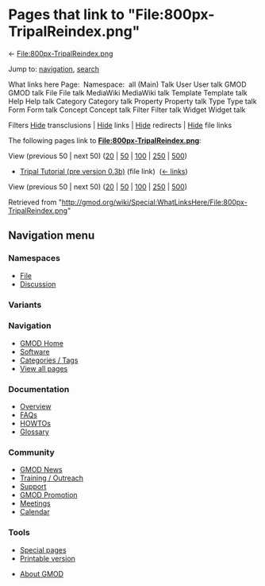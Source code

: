 <div id="mw-page-base" class="noprint">

</div>

<div id="mw-head-base" class="noprint">

</div>

<div id="content" class="mw-body" role="main">

<span id="top"></span>

<div id="mw-js-message" style="display:none;">

</div>



# <span dir="auto">Pages that link to "File:800px-TripalReindex.png"</span>

<div id="bodyContent">

<div id="contentSub">

←
[File:800px-TripalReindex.png](/wiki/File:800px-TripalReindex.png "File:800px-TripalReindex.png")

</div>

<div id="jump-to-nav" class="mw-jump">

Jump to: [navigation](#mw-navigation), [search](#p-search)

</div>

<div id="mw-content-text">

What links here Page:  Namespace:  all (Main) Talk User User talk GMOD
GMOD talk File File talk MediaWiki MediaWiki talk Template Template talk
Help Help talk Category Category talk Property Property talk Type Type
talk Form Form talk Concept Concept talk Filter Filter talk Widget
Widget talk

Filters
[Hide](/mediawiki/index.php?title=Special:WhatLinksHere/File:800px-TripalReindex.png&hidetrans=1 "Special:WhatLinksHere/File:800px-TripalReindex.png")
transclusions \|
[Hide](/mediawiki/index.php?title=Special:WhatLinksHere/File:800px-TripalReindex.png&hidelinks=1 "Special:WhatLinksHere/File:800px-TripalReindex.png")
links \|
[Hide](/mediawiki/index.php?title=Special:WhatLinksHere/File:800px-TripalReindex.png&hideredirs=1 "Special:WhatLinksHere/File:800px-TripalReindex.png")
redirects \|
[Hide](/mediawiki/index.php?title=Special:WhatLinksHere/File:800px-TripalReindex.png&hideimages=1 "Special:WhatLinksHere/File:800px-TripalReindex.png")
file links

The following pages link to
**[File:800px-TripalReindex.png](/wiki/File:800px-TripalReindex.png "File:800px-TripalReindex.png")**:

View (previous 50 \| next 50)
([20](/mediawiki/index.php?title=Special:WhatLinksHere/File:800px-TripalReindex.png&limit=20 "Special:WhatLinksHere/File:800px-TripalReindex.png")
\|
[50](/mediawiki/index.php?title=Special:WhatLinksHere/File:800px-TripalReindex.png&limit=50 "Special:WhatLinksHere/File:800px-TripalReindex.png")
\|
[100](/mediawiki/index.php?title=Special:WhatLinksHere/File:800px-TripalReindex.png&limit=100 "Special:WhatLinksHere/File:800px-TripalReindex.png")
\|
[250](/mediawiki/index.php?title=Special:WhatLinksHere/File:800px-TripalReindex.png&limit=250 "Special:WhatLinksHere/File:800px-TripalReindex.png")
\|
[500](/mediawiki/index.php?title=Special:WhatLinksHere/File:800px-TripalReindex.png&limit=500 "Special:WhatLinksHere/File:800px-TripalReindex.png"))

- [Tripal Tutorial (pre version
  0.3b)](/wiki/Tripal_Tutorial_(pre_version_0.3b) "Tripal Tutorial (pre version 0.3b)")
  (file link) ‎ <span class="mw-whatlinkshere-tools">([←
  links](/mediawiki/index.php?title=Special:WhatLinksHere&target=Tripal+Tutorial+%28pre+version+0.3b%29 "Special:WhatLinksHere"))</span>

View (previous 50 \| next 50)
([20](/mediawiki/index.php?title=Special:WhatLinksHere/File:800px-TripalReindex.png&limit=20 "Special:WhatLinksHere/File:800px-TripalReindex.png")
\|
[50](/mediawiki/index.php?title=Special:WhatLinksHere/File:800px-TripalReindex.png&limit=50 "Special:WhatLinksHere/File:800px-TripalReindex.png")
\|
[100](/mediawiki/index.php?title=Special:WhatLinksHere/File:800px-TripalReindex.png&limit=100 "Special:WhatLinksHere/File:800px-TripalReindex.png")
\|
[250](/mediawiki/index.php?title=Special:WhatLinksHere/File:800px-TripalReindex.png&limit=250 "Special:WhatLinksHere/File:800px-TripalReindex.png")
\|
[500](/mediawiki/index.php?title=Special:WhatLinksHere/File:800px-TripalReindex.png&limit=500 "Special:WhatLinksHere/File:800px-TripalReindex.png"))

</div>

<div class="printfooter">

Retrieved from
"<http://gmod.org/wiki/Special:WhatLinksHere/File:800px-TripalReindex.png>"

</div>

<div id="catlinks" class="catlinks catlinks-allhidden">

</div>

<div class="visualClear">

</div>

</div>

</div>

<div id="mw-navigation">

## Navigation menu

<div id="mw-head">



<div id="left-navigation">

<div id="p-namespaces" class="vectorTabs" role="navigation"
aria-labelledby="p-namespaces-label">

### Namespaces

- <span id="ca-nstab-image"><a href="/wiki/File:800px-TripalReindex.png" accesskey="c"
  title="View the file page [c]">File</a></span>
- <span id="ca-talk"><a
  href="/mediawiki/index.php?title=File_talk:800px-TripalReindex.png&amp;action=edit&amp;redlink=1"
  accesskey="t"
  title="Discussion about the content page [t]">Discussion</a></span>

</div>

<div id="p-variants" class="vectorMenu emptyPortlet" role="navigation"
aria-labelledby="p-variants-label">

### 

### Variants[](#)

<div class="menu">

</div>

</div>

</div>

<div id="right-navigation">





</div>



</div>

</div>

</div>

<div id="mw-panel">

<div id="p-logo" role="banner">

<a href="/wiki/Main_Page"
style="background-image: url(http://gmod.org/images/GMOD-cogs.png);"
title="Visit the main page"></a>

</div>

<div id="p-Navigation" class="portal" role="navigation"
aria-labelledby="p-Navigation-label">

### Navigation

<div class="body">

- <span id="n-GMOD-Home">[GMOD Home](/wiki/Main_Page)</span>
- <span id="n-Software">[Software](/wiki/GMOD_Components)</span>
- <span id="n-Categories-.2F-Tags">[Categories /
  Tags](/wiki/Categories)</span>
- <span id="n-View-all-pages">[View all
  pages](/wiki/Special:AllPages)</span>

</div>

</div>

<div id="p-Documentation" class="portal" role="navigation"
aria-labelledby="p-Documentation-label">

### Documentation

<div class="body">

- <span id="n-Overview">[Overview](/wiki/Overview)</span>
- <span id="n-FAQs">[FAQs](/wiki/Category:FAQ)</span>
- <span id="n-HOWTOs">[HOWTOs](/wiki/Category:HOWTO)</span>
- <span id="n-Glossary">[Glossary](/wiki/Glossary)</span>

</div>

</div>

<div id="p-Community" class="portal" role="navigation"
aria-labelledby="p-Community-label">

### Community

<div class="body">

- <span id="n-GMOD-News">[GMOD News](/wiki/GMOD_News)</span>
- <span id="n-Training-.2F-Outreach">[Training /
  Outreach](/wiki/Training_and_Outreach)</span>
- <span id="n-Support">[Support](/wiki/Support)</span>
- <span id="n-GMOD-Promotion">[GMOD
  Promotion](/wiki/GMOD_Promotion)</span>
- <span id="n-Meetings">[Meetings](/wiki/Meetings)</span>
- <span id="n-Calendar">[Calendar](/wiki/Calendar)</span>

</div>

</div>

<div id="p-tb" class="portal" role="navigation"
aria-labelledby="p-tb-label">

### Tools

<div class="body">

- <span id="t-specialpages"><a href="/wiki/Special:SpecialPages" accesskey="q"
  title="A list of all special pages [q]">Special pages</a></span>
- <span id="t-print"><a
  href="/mediawiki/index.php?title=Special:WhatLinksHere/File:800px-TripalReindex.png&amp;printable=yes"
  rel="alternate" accesskey="p"
  title="Printable version of this page [p]">Printable version</a></span>

</div>

</div>

</div>

</div>

<div id="footer" role="contentinfo">

- <span id="footer-places-about">[About
  GMOD](/wiki/GMOD:About "GMOD:About")</span>

<!-- -->






</div>
